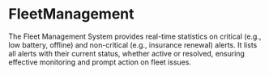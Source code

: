 # FleetManagement
The Fleet Management System provides real-time statistics on critical (e.g., low battery, offline) and non-critical (e.g., insurance renewal) alerts. It lists all alerts with their current status, whether active or resolved, ensuring effective monitoring and prompt action on fleet issues.
